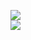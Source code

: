 [![](https://img.shields.io/badge/Made%20With-Github%20Spray-lightgrey.svg?style=for-the-badge&logo=github)](https://github.com/Annihil/github-spray#9339)  
[![](https://i.imgur.com/2DrTn0Z.gif)](https://github.com/Annihil/github-spray)